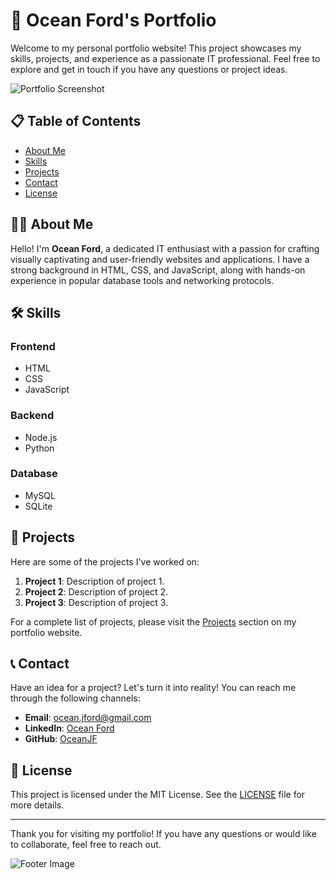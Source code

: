 # 🌊 Ocean Ford's Portfolio

Welcome to my personal portfolio website! This project showcases my skills, projects, and experience as a passionate IT professional. Feel free to explore and get in touch if you have any questions or project ideas.

![Portfolio Screenshot](images/portfolio-screenshot.png)

## 📋 Table of Contents

- [About Me](#about-me)
- [Skills](#skills)
- [Projects](#projects)
- [Contact](#contact)
- [License](#license)

## 👨‍💻 About Me

Hello! I'm **Ocean Ford**, a dedicated IT enthusiast with a passion for crafting visually captivating and user-friendly websites and applications. I have a strong background in HTML, CSS, and JavaScript, along with hands-on experience in popular database tools and networking protocols.

## 🛠️ Skills

### Frontend

- HTML
- CSS
- JavaScript

### Backend

- Node.js
- Python

### Database

- MySQL
- SQLite

## 📂 Projects

Here are some of the projects I've worked on:

1. **Project 1**: Description of project 1.
2. **Project 2**: Description of project 2.
3. **Project 3**: Description of project 3.

For a complete list of projects, please visit the [Projects](#projects) section on my portfolio website.

## 📞 Contact

Have an idea for a project? Let's turn it into reality! You can reach me through the following channels:

- **Email**: [ocean.jford@gmail.com](mailto:ocean.jford@gmail.com)
- **LinkedIn**: [Ocean Ford](https://www.linkedin.com/in/ocean-ford-a9304331a/)
- **GitHub**: [OceanJF](https://github.com/OceanJF)

## 📜 License

This project is licensed under the MIT License. See the [LICENSE](LICENSE) file for more details.

---

Thank you for visiting my portfolio! If you have any questions or would like to collaborate, feel free to reach out.

![Footer Image](images/footer-image.png)
